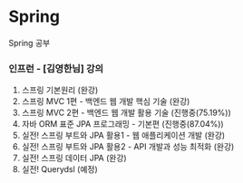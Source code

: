 # Spring
Spring 공부

### 인프런 - [김영한님] 강의
1. 스프링 기본원리 (완강)
2. 스프링 MVC 1편 - 백엔드 웹 개발 핵심 기술 (완강)
3. 스프링 MVC 2편 - 백엔드 웹 개발 활용 기술 (진행중(75.19%))
4. 자바 ORM 표준 JPA 프로그래밍 - 기본편 (진행중(87.04%))
5. 실전! 스프링 부트와 JPA 활용1 - 웹 애플리케이션 개발 (완강)
6. 실전! 스프링 부트와 JPA 활용2 - API 개발과 성능 최적화 (완강)
7. 실전! 스프링 데이터 JPA (완강)
8. 실전! Querydsl (예정)
